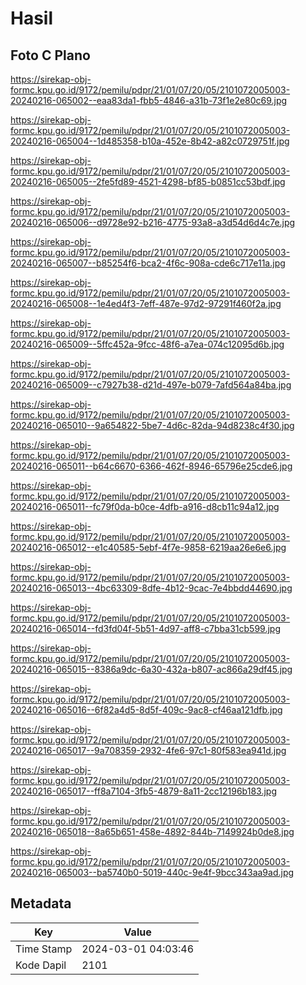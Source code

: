 # Hasil

## Foto C Plano

https://sirekap-obj-formc.kpu.go.id/9172/pemilu/pdpr/21/01/07/20/05/2101072005003-20240216-065002--eaa83da1-fbb5-4846-a31b-73f1e2e80c69.jpg

https://sirekap-obj-formc.kpu.go.id/9172/pemilu/pdpr/21/01/07/20/05/2101072005003-20240216-065004--1d485358-b10a-452e-8b42-a82c0729751f.jpg

https://sirekap-obj-formc.kpu.go.id/9172/pemilu/pdpr/21/01/07/20/05/2101072005003-20240216-065005--2fe5fd89-4521-4298-bf85-b0851cc53bdf.jpg

https://sirekap-obj-formc.kpu.go.id/9172/pemilu/pdpr/21/01/07/20/05/2101072005003-20240216-065006--d9728e92-b216-4775-93a8-a3d54d6d4c7e.jpg

https://sirekap-obj-formc.kpu.go.id/9172/pemilu/pdpr/21/01/07/20/05/2101072005003-20240216-065007--b85254f6-bca2-4f6c-908a-cde6c717e11a.jpg

https://sirekap-obj-formc.kpu.go.id/9172/pemilu/pdpr/21/01/07/20/05/2101072005003-20240216-065008--1e4ed4f3-7eff-487e-97d2-97291f460f2a.jpg

https://sirekap-obj-formc.kpu.go.id/9172/pemilu/pdpr/21/01/07/20/05/2101072005003-20240216-065009--5ffc452a-9fcc-48f6-a7ea-074c12095d6b.jpg

https://sirekap-obj-formc.kpu.go.id/9172/pemilu/pdpr/21/01/07/20/05/2101072005003-20240216-065009--c7927b38-d21d-497e-b079-7afd564a84ba.jpg

https://sirekap-obj-formc.kpu.go.id/9172/pemilu/pdpr/21/01/07/20/05/2101072005003-20240216-065010--9a654822-5be7-4d6c-82da-94d8238c4f30.jpg

https://sirekap-obj-formc.kpu.go.id/9172/pemilu/pdpr/21/01/07/20/05/2101072005003-20240216-065011--b64c6670-6366-462f-8946-65796e25cde6.jpg

https://sirekap-obj-formc.kpu.go.id/9172/pemilu/pdpr/21/01/07/20/05/2101072005003-20240216-065011--fc79f0da-b0ce-4dfb-a916-d8cb11c94a12.jpg

https://sirekap-obj-formc.kpu.go.id/9172/pemilu/pdpr/21/01/07/20/05/2101072005003-20240216-065012--e1c40585-5ebf-4f7e-9858-6219aa26e6e6.jpg

https://sirekap-obj-formc.kpu.go.id/9172/pemilu/pdpr/21/01/07/20/05/2101072005003-20240216-065013--4bc63309-8dfe-4b12-9cac-7e4bbdd44690.jpg

https://sirekap-obj-formc.kpu.go.id/9172/pemilu/pdpr/21/01/07/20/05/2101072005003-20240216-065014--fd3fd04f-5b51-4d97-aff8-c7bba31cb599.jpg

https://sirekap-obj-formc.kpu.go.id/9172/pemilu/pdpr/21/01/07/20/05/2101072005003-20240216-065015--8386a9dc-6a30-432a-b807-ac866a29df45.jpg

https://sirekap-obj-formc.kpu.go.id/9172/pemilu/pdpr/21/01/07/20/05/2101072005003-20240216-065016--6f82a4d5-8d5f-409c-9ac8-cf46aa121dfb.jpg

https://sirekap-obj-formc.kpu.go.id/9172/pemilu/pdpr/21/01/07/20/05/2101072005003-20240216-065017--9a708359-2932-4fe6-97c1-80f583ea941d.jpg

https://sirekap-obj-formc.kpu.go.id/9172/pemilu/pdpr/21/01/07/20/05/2101072005003-20240216-065017--ff8a7104-3fb5-4879-8a11-2cc12196b183.jpg

https://sirekap-obj-formc.kpu.go.id/9172/pemilu/pdpr/21/01/07/20/05/2101072005003-20240216-065018--8a65b651-458e-4892-844b-7149924b0de8.jpg

https://sirekap-obj-formc.kpu.go.id/9172/pemilu/pdpr/21/01/07/20/05/2101072005003-20240216-065003--ba5740b0-5019-440c-9e4f-9bcc343aa9ad.jpg


## Metadata

| Key        | Value               |
| ---------- | ------------------- |
| Time Stamp | 2024-03-01 04:03:46 |
| Kode Dapil | 2101                |



